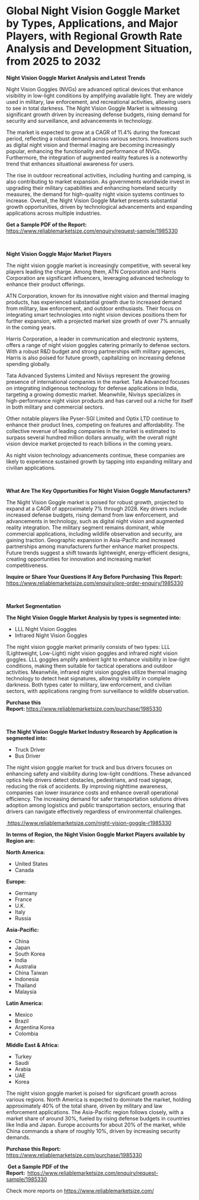 <p><h1>Global Night Vision Goggle Market by Types, Applications, and Major Players, with Regional Growth Rate Analysis and Development Situation, from 2025 to 2032</h1></p><p><strong>Night Vision Goggle Market Analysis and Latest Trends</strong></p>
<p><p>Night Vision Goggles (NVGs) are advanced optical devices that enhance visibility in low-light conditions by amplifying available light. They are widely used in military, law enforcement, and recreational activities, allowing users to see in total darkness. The Night Vision Goggle Market is witnessing significant growth driven by increasing defense budgets, rising demand for security and surveillance, and advancements in technology.</p><p>The market is expected to grow at a CAGR of 11.4% during the forecast period, reflecting a robust demand across various sectors. Innovations such as digital night vision and thermal imaging are becoming increasingly popular, enhancing the functionality and performance of NVGs. Furthermore, the integration of augmented reality features is a noteworthy trend that enhances situational awareness for users.</p><p>The rise in outdoor recreational activities, including hunting and camping, is also contributing to market expansion. As governments worldwide invest in upgrading their military capabilities and enhancing homeland security measures, the demand for high-quality night vision systems continues to increase. Overall, the Night Vision Goggle Market presents substantial growth opportunities, driven by technological advancements and expanding applications across multiple industries.</p></p>
<p><strong>Get a Sample PDF of the Report:&nbsp;</strong> <a href="https://www.reliablemarketsize.com/enquiry/request-sample/1985330?utm_campaign=1897&utm_medium=2&utm_source=Github&utm_content=ia&utm_term=07022025&utm_id=night-vision-goggle">https://www.reliablemarketsize.com/enquiry/request-sample/1985330</a></p>
<p>&nbsp;</p>
<p><strong>Night Vision Goggle Major Market Players</strong></p>
<p><p>The night vision goggle market is increasingly competitive, with several key players leading the charge. Among them, ATN Corporation and Harris Corporation are significant influencers, leveraging advanced technology to enhance their product offerings. </p><p>ATN Corporation, known for its innovative night vision and thermal imaging products, has experienced substantial growth due to increased demand from military, law enforcement, and outdoor enthusiasts. Their focus on integrating smart technologies into night vision devices positions them for further expansion, with a projected market size growth of over 7% annually in the coming years.</p><p>Harris Corporation, a leader in communication and electronic systems, offers a range of night vision goggles catering primarily to defense sectors. With a robust R&D budget and strong partnerships with military agencies, Harris is also poised for future growth, capitalizing on increasing defense spending globally.</p><p>Tata Advanced Systems Limited and Nivisys represent the growing presence of international companies in the market. Tata Advanced focuses on integrating indigenous technology for defense applications in India, targeting a growing domestic market. Meanwhile, Nivisys specializes in high-performance night vision products and has carved out a niche for itself in both military and commercial sectors.</p><p>Other notable players like Pyser-SGI Limited and Optix LTD continue to enhance their product lines, competing on features and affordability. The collective revenue of leading companies in the market is estimated to surpass several hundred million dollars annually, with the overall night vision device market projected to reach billions in the coming years. </p><p>As night vision technology advancements continue, these companies are likely to experience sustained growth by tapping into expanding military and civilian applications.</p></p>
<p>&nbsp;</p>
<p><strong>What Are The Key Opportunities For Night Vision Goggle Manufacturers?</strong></p>
<p><p>The Night Vision Goggle market is poised for robust growth, projected to expand at a CAGR of approximately 7% through 2028. Key drivers include increased defense budgets, rising demand from law enforcement, and advancements in technology, such as digital night vision and augmented reality integration. The military segment remains dominant, while commercial applications, including wildlife observation and security, are gaining traction. Geographic expansion in Asia-Pacific and increased partnerships among manufacturers further enhance market prospects. Future trends suggest a shift towards lightweight, energy-efficient designs, creating opportunities for innovation and increasing market competitiveness.</p></p>
<p><strong>Inquire or Share Your Questions If Any Before Purchasing This Report:</strong> <a href="https://www.reliablemarketsize.com/enquiry/pre-order-enquiry/1985330?utm_campaign=1897&utm_medium=2&utm_source=Github&utm_content=ia&utm_term=07022025&utm_id=night-vision-goggle">https://www.reliablemarketsize.com/enquiry/pre-order-enquiry/1985330</a></p>
<p>&nbsp;</p>
<p><strong>Market Segmentation</strong></p>
<p><strong>The Night Vision Goggle Market Analysis by types is segmented into:</strong></p>
<p><ul><li>LLL Night Vision Goggles</li><li>Infrared Night Vision Goggles</li></ul></p>
<p><p>The night vision goggle market primarily consists of two types: LLL (Lightweight, Low-Light) night vision goggles and infrared night vision goggles. LLL goggles amplify ambient light to enhance visibility in low-light conditions, making them suitable for tactical operations and outdoor activities. Meanwhile, infrared night vision goggles utilize thermal imaging technology to detect heat signatures, allowing visibility in complete darkness. Both types cater to military, law enforcement, and civilian sectors, with applications ranging from surveillance to wildlife observation.</p></p>
<p><strong>Purchase this Report:&nbsp;</strong><a href="https://www.reliablemarketsize.com/purchase/1985330?utm_campaign=1897&utm_medium=2&utm_source=Github&utm_content=ia&utm_term=07022025&utm_id=night-vision-goggle">https://www.reliablemarketsize.com/purchase/1985330</a></p>
<p>&nbsp;</p>
<p><strong>The Night Vision Goggle Market Industry Research by Application is segmented into:</strong></p>
<p><ul><li>Truck Driver</li><li>Bus Driver</li></ul></p>
<p><p>The night vision goggle market for truck and bus drivers focuses on enhancing safety and visibility during low-light conditions. These advanced optics help drivers detect obstacles, pedestrians, and road signage, reducing the risk of accidents. By improving nighttime awareness, companies can lower insurance costs and enhance overall operational efficiency. The increasing demand for safer transportation solutions drives adoption among logistics and public transportation sectors, ensuring that drivers can navigate effectively regardless of environmental challenges.</p></p>
<p><a href="https://www.reliablemarketsize.com/night-vision-goggle-r1985330?utm_campaign=1897&utm_medium=2&utm_source=Github&utm_content=ia&utm_term=07022025&utm_id=night-vision-goggle">&nbsp;https://www.reliablemarketsize.com/night-vision-goggle-r1985330</a></p>
<p><strong>In terms of Region, the Night Vision Goggle Market Players available by Region are:</strong></p>
<p>
    <p> <strong> North America: </strong>
        <ul>
            <li>United States</li>
            <li>Canada</li>
        </ul>
        </p> 
    <p> <strong> Europe: </strong>
        <ul>
            <li>Germany</li>
            <li>France</li>
            <li>U.K.</li>
            <li>Italy</li>
            <li>Russia</li>
        </ul>
        </p> 
    <p> <strong> Asia-Pacific: </strong>
        <ul>
            <li>China</li>
            <li>Japan</li>
            <li>South Korea</li>
            <li>India</li>
            <li>Australia</li>
            <li>China Taiwan</li>
            <li>Indonesia</li>
            <li>Thailand</li>
            <li>Malaysia</li>
        </ul>
        </p> 
    <p> <strong> Latin America: </strong>
        <ul>
            <li>Mexico</li>
            <li>Brazil</li>
            <li>Argentina Korea</li>
            <li>Colombia</li>
        </ul>
        </p> 
    <p> <strong> Middle East & Africa: </strong>
        <ul>
            <li>Turkey</li>
            <li>Saudi</li>
            <li>Arabia</li>
            <li>UAE</li>
            <li>Korea</li>
        </ul>
    </p>
    </p>
<p><p>The night vision goggle market is poised for significant growth across various regions. North America is expected to dominate the market, holding approximately 40% of the total share, driven by military and law enforcement applications. The Asia-Pacific region follows closely, with a market share of around 30%, fueled by rising defense budgets in countries like India and Japan. Europe accounts for about 20% of the market, while China commands a share of roughly 10%, driven by increasing security demands.</p></p>
<p><strong>Purchase this Report: </strong><a href="https://www.reliablemarketsize.com/purchase/1985330?utm_campaign=1897&utm_medium=2&utm_source=Github&utm_content=ia&utm_term=07022025&utm_id=night-vision-goggle">https://www.reliablemarketsize.com/purchase/1985330</a></p>
<p>&nbsp;<strong>Get a Sample PDF of the Report:&nbsp;&nbsp;</strong><a href="https://www.reliablemarketsize.com/enquiry/request-sample/1985330?utm_campaign=1897&utm_medium=2&utm_source=Github&utm_content=ia&utm_term=07022025&utm_id=night-vision-goggle">https://www.reliablemarketsize.com/enquiry/request-sample/1985330</a></p>
<p><strong></strong></p>
<p>Check more reports on <a href="https://www.reliablemarketsize.com/?utm_campaign=1897&utm_medium=2&utm_source=Github&utm_content=ia&utm_term=07022025&utm_id=night-vision-goggle">https://www.reliablemarketsize.com/</a></p>